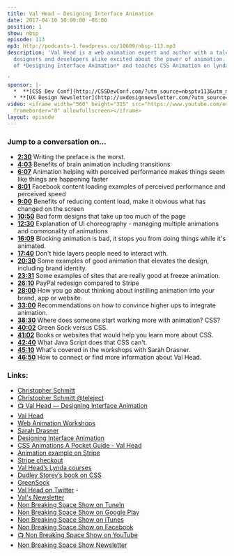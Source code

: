 ```yaml
---
title: Val Head — Designing Interface Animation
date: 2017-04-10 10:00:00 -06:00
position: 1
show: nbsp
episode: 113
mp3: http://podcasts-1.feedpress.co/10609/nbsp-113.mp3
description: 'Val Head is a web animation expert and author with a talent for getting
  designers and developers alike excited about the power of animation. She’s the author
  of *Designing Interface Animation* and teaches CSS Animation on lynda.com.

'
sponsor: |-
  *  **[CSS Dev Conf](http://CSSDevConf.com/?utm_source=nbsptv113&utm_medium=podcast&utm_campaign=cssdevconf2017)** — Conference dedicated to CSS and its super friend technologies like JavaScript, Sass, NPM, and more. A limited supply of Early Bird Tickets now on sale. [Register now!](http://CSSDevConf.com/?utm_source=nbsptv113&utm_medium=podcast&utm_campaign=cssdevconf2017)
  * **[UX Design Newsletter](http://uxdesignnewsletter.com/?utm_source=nbsptv113&utm_medium=podcast&utm_campaign=uxdesignnewsletter)** — A weekly free newsletter containing a collection of tutorials, articles, and videos about front-end design and development, plus tips on how to bring better engagement to the multi-device world curated by Christopher Schmitt. [Sign up now!](http://uxdesignnewsletter.com/?utm_source=nbsptv113&utm_medium=podcast&utm_campaign=uxdesignnewsletter)
video: <iframe width="560" height="315" src="https://www.youtube.com/embed/0pgNjCM3X8A"
  frameborder="0" allowfullscreen></iframe>
layout: episode
---
```


### Jump to a conversation on...

* **[2:30](#t=2:30)** Writing the preface is the worst.
* **[4:03](#t=4:03)** Benefits of brain animation including transitions
* **[6:07](#t=6:07)** Animation helping with perceived performance makes things seem like things are happening faster
* **[8:01](#t=8:01)** Facebook content loading examples of perceived performance and perceived speed
* **[9:00](#t=9:00)** Benefits of reducing content load, make it obvious what has changed on the screen
* **[10:50](#t=10:50)** Bad form designs that take up too much of the page
* **[12:30](#t=12:30)** Explanation of UI choreography - managing multiple animations and commonality of animations
* **[16:09](#t=16:09)** Blocking animation is bad, it stops you from doing things while it's animated.
* **[17:40](#t=17:40)** Don't hide layers people need to interact with.
* **[20:30](#t=20:30)** Some examples of good animation that elevates the design, including brand identity.
* **[23:31](#t=23:31)** Some examples of sites that are really good at freeze animation.
* **[26:10](#t=26:10)** PayPal redesign compared to Stripe
* **[28:00](#t=28:00)** How you go about thinking about instilling animation into your brand, app or website.
* **[33:00](#t=33:00)** Recommendations on how to convince higher ups to integrate animation.
* **[38:30](#t=38:30)** Where does someone start working more with animation? CSS?
* **[40:02](#t=40:02)** Green Sock versus CSS.
* **[41:02](#t=41:0)** Books or websites that would help you learn more about CSS.
* **[42:40](#t=42:40)** What Java Script does that CSS can't.
* **[45:10](#t=45:10)** What's covered in the workshops with Sarah Drasner.
* **[46:50](#t=46:50)** How to connect or find more information about Val Head.

### Links:

* [Christopher Schmitt](http://Christopher.org)
* [Christopher Schmitt @teleject](https://twitter.com/teleject)
* [📺 Val Head — Designing Interface Animation ](https://www.youtube.com/watch?v=0pgNjCM3X8A)
* [Val Head](http://valhead.com/)
* [Web Animation Workshops](https://webanimationworkshops.com/ )
* [Sarah Drasner](https://sarahdrasnerdesign.com/)
* [Designing Interface Animation](http://rosenfeldmedia.com/books/designing-interface-animation/)
* [CSS Animations A Pocket Guide - Val Head](http://valhead.com/book/)
* [Animation example on Stripe ](https://stripe.com/ )
* [Stripe checkout](https://stripe.com/checkout )
* [Val Head’s Lynda courses](https://www.lynda.com/Val-Head/1814049-1.html)
* [Dudley Storey’s book on CSS](https://www.amazon.com/CSS3-Animation-Experts-Voice-Development/dp/1430247223)
* [GreenSock](https://greensock.com/)
* [Val Head on Twitter](http://twitter.com/@vlh) -
* [Val's Newsletter](http://valhead.com/newsletter/ )
* [Non Breaking Space Show on TuneIn](http://tunein.com/radio/Non-Breaking-Space-Show-p885155/)
* [Non Breaking Space Show on Google Play](https://playmusic.app.goo.gl/?ibi=com.google.PlayMusic&isi=691797987&ius=googleplaymusic&link=https://play.google.com/music/m/Iw5ik6iwalo5vmda5rqyrotdney?t%3DNon_Breaking_Space_Show%26pcampaignid%3DMKT-na-all-co-pr-mu-pod-16)
* [Non Breaking Space Show on iTunes](https://itunes.apple.com/ca/podcast/non-breaking-space-show/id507162981?mt=2&ign-mpt=uo%3D4)
* [Non Breaking Space Show on Facebook](https://www.facebook.com/nbsptv)
* [📺 Non Breaking Space Show on YouTube](https://www.youtube.com/channel/UC--mqA75V3CM8hxId0l7e_g?sub_confirmation=1)
* [Non Breaking Space Show Newsletter](http://newsletter.nonbreakingspace.tv/)
